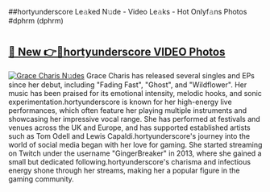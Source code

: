 ##hortyunderscore Le𝚊ked N𝚞de - Video Le𝚊ks - Hot Onlyf𝚊ns Photos #dphrm (dphrm)

# <h2><a href="https://mediaupload.pro?title=hortyunderscore&ref=9FEB">🔗 New 👉🔴hortyunderscore VIDEO Photos</a></h2>

[![Grace Charis N𝚞des](https://i.imgur.com/rIISA9y.gif)](https://mediaupload.pro?title=hortyunderscore&ref=9FEB)
Grace Charis has released several singles and EPs since her debut, including "Fading Fast", "Ghost", and "Wildflower". Her music has been praised for its emotional intensity, melodic hooks, and sonic experimentation.hortyunderscore is known for her high-energy live performances, which often feature her playing multiple instruments and showcasing her impressive vocal range. She has performed at festivals and venues across the UK and Europe, and has supported established artists such as Tom Odell and Lewis Capaldi.hortyunderscore's journey into the world of social media began with her love for gaming. She started streaming on Twitch under the username "GingerBreaker" in 2013, where she gained a small but dedicated following.hortyunderscore's charisma and infectious energy shone through her streams, making her a popular figure in the gaming community.